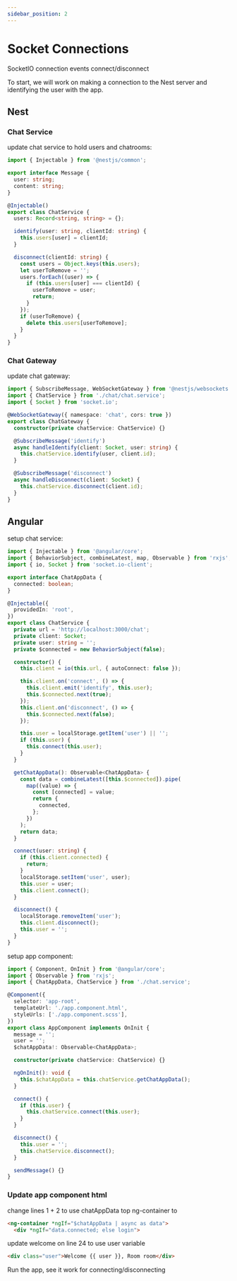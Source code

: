 ```yaml
---
sidebar_position: 2
---
```


# Socket Connections

SocketIO connection events connect/disconnect

To start, we will work on making a connection to the Nest server and identifying
the user with the app.

## Nest

### Chat Service

update chat service to hold users and chatrooms:

```ts title=./server/src/chat/chat.service.ts
import { Injectable } from '@nestjs/common';

export interface Message {
  user: string;
  content: string;
}

@Injectable()
export class ChatService {
  users: Record<string, string> = {};

  identify(user: string, clientId: string) {
    this.users[user] = clientId;
  }

  disconnect(clientId: string) {
    const users = Object.keys(this.users);
    let userToRemove = '';
    users.forEach((user) => {
      if (this.users[user] === clientId) {
        userToRemove = user;
        return;
      }
    });
    if (userToRemove) {
      delete this.users[userToRemove];
    }
  }
}
```

### Chat Gateway

update chat gateway:

```ts title=./server/src/chat.gateway.ts
import { SubscribeMessage, WebSocketGateway } from '@nestjs/websockets';
import { ChatService } from './chat/chat.service';
import { Socket } from 'socket.io';

@WebSocketGateway({ namespace: 'chat', cors: true })
export class ChatGateway {
  constructor(private chatService: ChatService) {}

  @SubscribeMessage('identify')
  async handleIdentify(client: Socket, user: string) {
    this.chatService.identify(user, client.id);
  }

  @SubscribeMessage('disconnect')
  async handleDisconnect(client: Socket) {
    this.chatService.disconnect(client.id);
  }
}
```

## Angular

setup chat service:

```ts title=./client/src/app/chat.service.ts
import { Injectable } from '@angular/core';
import { BehaviorSubject, combineLatest, map, Observable } from 'rxjs';
import { io, Socket } from 'socket.io-client';

export interface ChatAppData {
  connected: boolean;
}

@Injectable({
  providedIn: 'root',
})
export class ChatService {
  private url = 'http://localhost:3000/chat';
  private client: Socket;
  private user: string = '';
  private $connected = new BehaviorSubject(false);

  constructor() {
    this.client = io(this.url, { autoConnect: false });

    this.client.on('connect', () => {
      this.client.emit('identify', this.user);
      this.$connected.next(true);
    });
    this.client.on('disconnect', () => {
      this.$connected.next(false);
    });

    this.user = localStorage.getItem('user') || '';
    if (this.user) {
      this.connect(this.user);
    }
  }

  getChatAppData(): Observable<ChatAppData> {
    const data = combineLatest([this.$connected]).pipe(
      map((value) => {
        const [connected] = value;
        return {
          connected,
        };
      })
    );
    return data;
  }

  connect(user: string) {
    if (this.client.connected) {
      return;
    }
    localStorage.setItem('user', user);
    this.user = user;
    this.client.connect();
  }

  disconnect() {
    localStorage.removeItem('user');
    this.client.disconnect();
    this.user = '';
  }
}
```

setup app component:

```ts title=./client/src/app/app.component.ts
import { Component, OnInit } from '@angular/core';
import { Observable } from 'rxjs';
import { ChatAppData, ChatService } from './chat.service';

@Component({
  selector: 'app-root',
  templateUrl: './app.component.html',
  styleUrls: ['./app.component.scss'],
})
export class AppComponent implements OnInit {
  message = '';
  user = '';
  $chatAppData!: Observable<ChatAppData>;

  constructor(private chatService: ChatService) {}

  ngOnInit(): void {
    this.$chatAppData = this.chatService.getChatAppData();
  }

  connect() {
    if (this.user) {
      this.chatService.connect(this.user);
    }
  }

  disconnect() {
    this.user = '';
    this.chatService.disconnect();
  }

  sendMessage() {}
}
```

### Update app component html

change lines 1 + 2 to use chatAppData top ng-container to 

```html
<ng-container *ngIf="$chatAppData | async as data">
  <div *ngIf="data.connected; else login">
```

update welcome on line 24 to use user variable

```html
<div class="user">Welcome {{ user }}, Room room</div>
```

Run the app, see it work for connecting/disconnecting